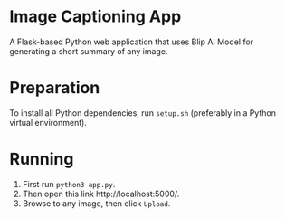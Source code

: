 # Image Captioning App
A Flask-based Python web application that uses Blip AI Model for generating a short summary of any image.

# Preparation
To install all Python dependencies, run `setup.sh` (preferably in a Python virtual environment).

# Running
1. First run `python3 app.py`.
2. Then open this link http://localhost:5000/.
3. Browse to any image, then click `Upload`.